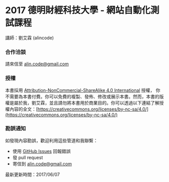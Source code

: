 # 2017 德明財經科技大學 - 網站自動化測試課程

講師：劉艾霖 (alincode)

### 合作洽談

請來信至 <alin.code@gmail.com>

### 授權

本書採用 [Attribution-NonCommercial-ShareAlike 4.0 International](https://creativecommons.org/licenses/by-nc-sa/4.0/legalcode) 授權， 你不需要為本書付費。你可以免費的複製、發佈、修改或展示本書。然而，本書的版權是屬於我，劉艾霖，並且請勿將本書用於商業目的。你可以透過以下連結了解授權內容的全文：[https://creativecommons.org/licenses/by-nc-sa/4.0/](https://creativecommons.org/licenses/by-nc-sa/4.0/)

### 勘誤通知

如發現內容勘誤，歡迎利用這些管道和我聯繫：

- 使用 [GitHub Issues](https://github.com/alincode/takming-testing/issues) 回報錯誤
- 發 pull request
- 寄信到 alin.code@gmail.com

最新更新時間：2017/06/07
